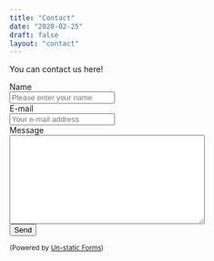 ```yaml
---
title: "Contact"
date: "2020-02-25"
draft: false
layout: "contact"
---
```

You can contact us here!

<form method="post" action="https://forms.un-static.com/forms/f92a74143ea36998a842bb838854714e148f4379">
  <div class="form-group row">
    <label for="name" class="col-4 col-form-label flex justify-start pb-2">Name</label>
    <div class="col-8">
      <div class="input-group">
        <div class="input-group-addon">
          <i class="fa fa-user"></i>
        </div>
        <input id="name" name="name" placeholder="Please enter your name" type="text" required="required" class="w-full form-control rounded-lg text-black">
      </div>
    </div>
  </div>
  <div class="form-group row mt-5">
    <label for="email" class="col-4 col-form-label flex justify-start pb-2">E-mail</label>
    <div class="col-8">
      <div class="input-group">
        <div class="input-group-addon">
          <i class="fa fa-envelope"></i>
        </div>
        <input id="email" name="email" placeholder="Your e-mail address" type="text" required="required" class="w-full form-control rounded-lg text-black">
      </div>
    </div>
  </div>
  <div class="form-group row mt-5">
    <label for="message" class="col-4 col-form-label flex justify-start pb-2">Message</label>
    <div class="col-8 rounded-lg">
      <textarea id="message" name="message" cols="40" rows="10" required="required" class="form-control rounded-lg text-black"></textarea>
    </div>
  </div>
<div class="form-group row mt-5 mb-5 flex justify-center">
  <div class="transition-transform transform hover:scale-105 w-fit bg-black border-2 hover:border-secondary-500 shadow-hover-logo p-4 rounded-3xl text-xl font-bold">
    <button name="submit" type="submit" class="btn btn-primary">Send</button>
  </div>
</div>
  <div class="text-xs">
    <p><small>(Powered by <a rel="nofollow" href="https://un-static.com/">Un-static Forms</a>)</small></p>
  </div>
</form>